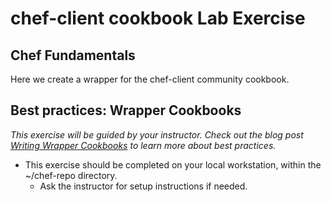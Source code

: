 # chef-client cookbook Lab Exercise
## Chef Fundamentals

Here we create a wrapper for the chef-client community cookbook.

## Best practices: Wrapper Cookbooks

_This exercise will be guided by your instructor. Check out the blog post [Writing Wrapper Cookbooks](https://blog.chef.io/2017/02/14/writing-wrapper-cookbooks/) to learn more about best practices._

* This exercise should be completed on your local workstation, within the ~/chef-repo directory.
  * Ask the instructor for setup instructions if needed.